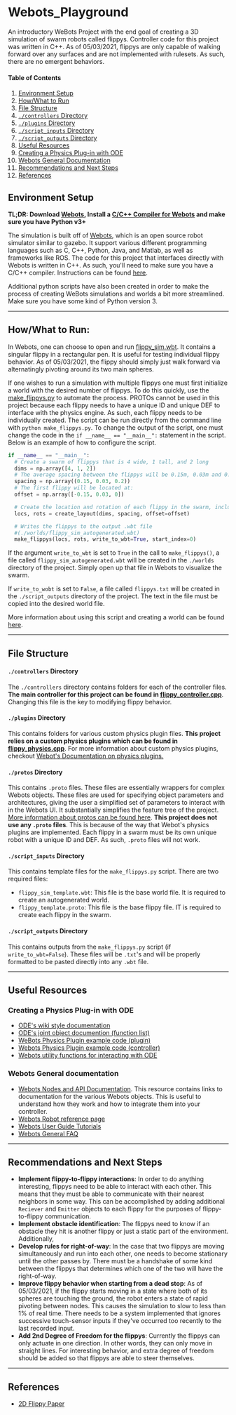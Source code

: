 # Webots_Playground
An introductory WeBots Project with the end goal of creating a 3D simulation of swarm robots called flippys. Controller code for this project was written in C++. As of 05/03/2021, flippys are only capable of walking forward over any surfaces and are not implemented with rulesets. As such, there are no emergent behaviors.

#### Table of Contents
1. [Environment Setup](#environment-setup)
2. [How/What to Run](#howwhat-to-run)
3. [File Structure](#file-structure)
  1. [`./controllers` Directory](#controllers-directory)
  2. [`./plugins` Directory](#plugins-directory)
  3. [`./script_inputs` Directory](#script_inputs-directory)
  4. [`./script_outputs` Directory](#script_outputs-directory)
4. [Useful Resources](#useful-resources)
  1. [Creating a Physics Plug-in with ODE](#creating-a-physics-plug-in-with-ode)
  2. [Webots General Documentation](#webots-general-documentation)
5. [Recommendations and Next Steps](#recommendations-and-next-steps)
6. [References](#references)

## Environment Setup
**TL;DR: Download [Webots](https://cyberbotics.com/), Install a [C/C++ Compiler for Webots](https://cyberbotics.com/doc/guide/using-cpp) and make sure you have Python v3+**

The simulation is built off of [Webots](https://cyberbotics.com/), which is an open source robot simulator similar to gazebo. It support various different programming languages such as C, C++, Python, Java, and Matlab, as well as frameworks like ROS. The code for this project that interfaces directly with Webots is written in C++. As such, you'll need to make sure you have a C/C++ compiler. Instructions can be found [here](https://cyberbotics.com/doc/guide/using-cpp).

Additional python scripts have also been created in order to make the process of creating WeBots simulations and worlds a bit more streamlined. Make sure you have some kind of Python version 3.
___
## How/What to Run:
In Webots, one can choose to open and run [flippy_sim.wbt](./worlds/flippy_sim.wbt). It contains a singular flippy in a rectangular pen. It is useful for testing individual flippy behavior. As of 05/03/2021, the flippy should simply just walk forward via alternatingly pivoting around its two main spheres.

If one wishes to run a simulation with multiple flippys one must first initialize a world with the desired number of flippys. To do this quickly, use the [make_flippys.py](./make_flippys.py) to automate the process. PROTOs cannot be used in this project because each flippy needs to have a unique ID and unique DEF to interface with the physics engine. As such, each flippy needs to be individually created. The script can be run directly from the command line with `python make_flippys.py`. To change the output of the script, one must change the code in the `if __name__ == "__main__":` statement in the script. Below is an example of how to configure the script.

```python
if __name__ == "__main__":
  # Create a swarm of flippys that is 4 wide, 1 tall, and 2 long
  dims = np.array([4, 1, 2])
  # The average spacing between the flippys will be 0.15m, 0.03m and 0.2m
  spacing = np.array((0.15, 0.03, 0.2))
  # The first flippy will be located at:
  offset = np.array([-0.15, 0.03, 0])

  # Create the location and rotation of each flippy in the swarm, including noise
  locs, rots = create_layout(dims, spacing, offset=offset)

  # Writes the flippys to the output .wbt file
  #(./worlds/flippy_sim_autogenerated.wbt)
  make_flippys(locs, rots, write_to_wbt=True, start_index=0)
```

If the argument `write_to_wbt` is set to `True` in the call to `make_flippys()`, a file called `flippy_sim_autogenerated.wbt` will be created in the `./worlds` directory of the project. Simply open up that file in Webots to visualize the swarm.

If `write_to_wobt` is set to `False`, a file called `flippys.txt` will be created in the `./script_outputs` directory of the project. The text in the file must be copied into the desired world file.

More information about using this script and creating a world can be found [here](./creating_a_world.md).

___
## File Structure

#### `./controllers` Directory
The `./controllers` directory contains folders for each of the controller files. **The main controller for this project can be found in [flippy_controller.cpp](./controllers/flippy_controller/flippy_controller.cpp)**. Changing this file is the key to modifying flippy behavior.

#### `./plugins` Directory
This contains folders for various custom physics plugin files. **This project relies on a custom physics plugins which can be found in [flippy_physics.cpp](./plugins/physics/flippy_physics/flippy_physics.cpp)**. For more information about custom physics plugins, checkout [Webot's Documentation on physics plugins.](https://cyberbotics.com/doc/reference/physics-plugin)

#### `./protos` Directory
This contains `.proto` files. These files are essentially wrappers for complex Webots objects. These files are used for specifying object parameters and architectures, giving the user a simplified set of parameters to interact with in the Webots UI. It substantially simplifies the feature tree of the project. [More information about protos can be found here](https://cyberbotics.com/doc/guide/tutorial-7-your-first-proto). **This project does not use any `.proto` files**. This is because of the way that Webot's physics plugins are implemented. Each flippy in a swarm must be its own unique robot with a unique ID and DEF. As such, `.proto` files will not work.

#### `./script_inputs` Directory
This contains template files for the `make_flippys.py` script. There are two required files:
* `flippy_sim_template.wbt`: This file is the base world file. It is required to create an autogenerated world.
* `flippy_template.proto`: This file is the base flippy file. IT is required to create each flippy in the swarm.

#### `./script_outputs` Directory
This contains outputs from the `make_flippys.py` script (if `write_to_wbt=False`). These files will be `.txt`'s and will be properly formatted to be pasted directly into any `.wbt` file.

___

## Useful Resources

### Creating a Physics Plug-in with ODE
* [ODE's wiki style documentation](http://ode.org/wiki/index.php?title=Manual)
* [ODE's joint object documention (function list)](http://opende.sourceforge.net/docs/group__joints.html)
* [WeBots Physics Plugin example code (plugin)](https://github.com/cyberbotics/webots/blob/released/projects/samples/howto/plugins/physics/flying_mybot/flying_mybot.c)
* [Webots Physics Plugin example code (controller)](https://github.com/cyberbotics/webots/blob/released/projects/samples/howto/controllers/physics/physics.c)
* [Webots utility functions for interacting with ODE](https://www.cyberbotics.com/doc/reference/utility-functions)

### Webots General documentation
* [Webots Nodes and API Documentation](https://cyberbotics.com/doc/reference/nodes-and-api-functions?tab-language=c++). This resource contains links to documentation for the various Webots objects. This is useful to understand how they work and how to integrate them into your controller.
* [Webots Robot reference page](https://cyberbotics.com/doc/reference/robot?tab-language=c++)
* [Webots User Guide Tutorials](https://cyberbotics.com/doc/guide/tutorials)
* [Webots General FAQ](https://cyberbotics.com/doc/guide/general-faq)

___
## Recommendations and Next Steps
* **Implement flippy-to-flippy interactions**: In order to do anything interesting, flippys need to be able to interact with each other. This means that they must be able to communicate with their nearest neighbors in some way. This can be accomplished by adding additional `Reciever` and `Emitter` objects to each flippy for the purposes of flippy-to-flippy communication.
* **Implement obstacle identification**: The flippys need to know if an obstacle they hit is another flippy or just a static part of the environment. Additionally,
* **Develop rules for right-of-way**: In the case that two flippys are moving simultaneously and run into each other, one needs to become stationary until the other passes by. There must be a handshake of some kind between the flippys that determines which one of the two will have the right-of-way.
* **Improve flippy behavior when starting from a dead stop**: As of 05/03/2021, if the flippy starts moving in a state where both of its spheres are touching the ground, the robot enters a state of rapid pivoting between nodes. This causes the simulation to slow to less than 1% of real time. There needs to be a system implemented that ignores successive touch-sensor inputs if they've occurred too recently to the last recorded input.
* **Add 2nd Degree of Freedom for the flippys**: Currently the flippys can only actuate in one direction. In other words, they can only move in straight lines. For interesting behavior, and extra degree of freedom should be added so that flippys are able to steer themselves.

___
## References
* [2D Flippy Paper](https://ssr.seas.harvard.edu/files/ssr/files/phdthesis2020malley.pdf)
